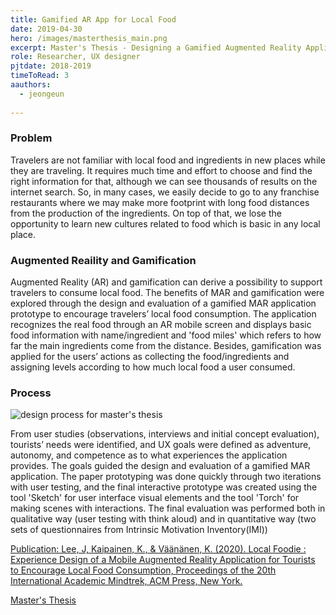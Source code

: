 ```yaml
---
title: Gamified AR App for Local Food
date: 2019-04-30
hero: /images/masterthesis_main.png
excerpt: Master's Thesis - Designing a Gamified Augmented Reality Application for Tourists to Encourage Their Local Food Consumption. An empirical design study with AR technology and gamification to encourage tourists' local food consumption.
role: Researcher, UX designer
pjtdate: 2018-2019
timeToRead: 3
aauthors:
  - jeongeun
  
---
```



### Problem

Travelers are not familiar with local food and ingredients in new places while they are traveling. It requires much time and effort to choose and find the right information for that, although we can see thousands of results on the internet search. So, in many cases, we easily decide to go to any franchise restaurants where we may make more footprint with long food distances from the production of the ingredients. On top of that, we lose the opportunity to learn new cultures related to food which is basic in any local place.

### Augmented Reaility and Gamification

Augmented Reality (AR) and gamification can derive a possibility to support travelers to consume local food. The benefits of MAR and gamification were explored through the design and evaluation of a gamified MAR application prototype to encourage travelers’ local food consumption. The application recognizes the real food through an AR mobile screen and displays basic food information with name/ingredient and 'food miles' which refers to how far the main ingredients come from the distance. Besides, gamification was applied for the users’ actions as collecting the food/ingredients and assigning levels according to how much local food a user consumed.



### Process

 ![design process for master's thesis](/images/masterthesis_sketches.png)

From user studies (observations, interviews and initial concept evaluation), tourists’ needs were identified, and UX goals were defined as adventure, autonomy, and competence as to what experiences the application provides. The goals guided the design and evaluation of a gamified MAR application. The paper prototyping was done quickly through two iterations with user testing, and the final interactive prototype was created using the tool 'Sketch' for user interface visual elements and the tool 'Torch' for making scenes with interactions. The final evaluation was performed both in qualitative way (user testing with think aloud) and in quantitative way (two sets of questionnaires from Intrinsic Motivation Inventory(IMI)) 


[Publication: Lee, J, Kaipainen, K., & Väänänen, K. (2020). Local Foodie &#58; Experience Design of a Mobile Augmented Reality Application for Tourists to Encourage Local Food Consumption, Proceedings of the 20th International Academic Mindtrek, ACM Press, New York.](https://doi.org/10.1145/3377290.3377298)

[Master's Thesis](https://doi.org/10.1145/3377290.3377298)





